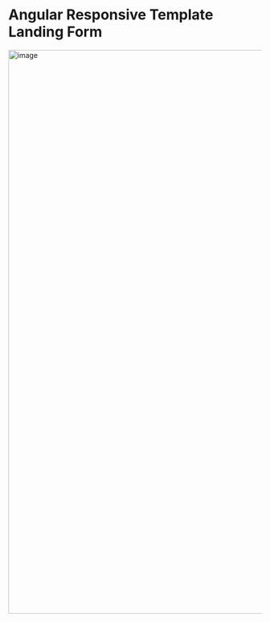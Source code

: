 # Angular Responsive Template Landing Form

<img width="1121" alt="image" src="https://github.com/user-attachments/assets/38f56a4f-6a7a-482a-b093-26b1a2d5acc8" />

